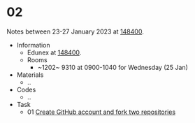 # 02
Notes between 23-27 January 2023 at [148400](https://edunex.itb.ac.id/courses/45279/preview/148400).

- Information
  + Edunex at [148400](https://edunex.itb.ac.id/courses/45279/preview/148400).
  + Rooms
    - ~1202~ 9310 at 0900-1040 for Wednesday (25 Jan)
- Materials
  + ..
- Codes
  + ..
- Task
  + 01 [Create GitHub account and fork two repositories](https://github.com/dudung/fi6004-01-2022-2/issues/1)
